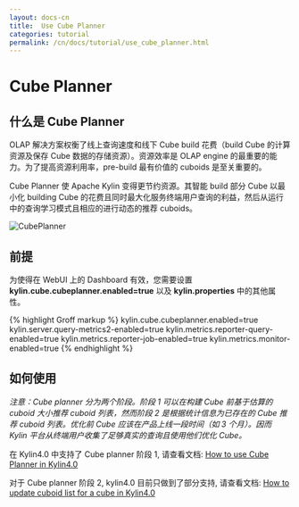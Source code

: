 ```yaml
---
layout: docs-cn
title:  Use Cube Planner
categories: tutorial
permalink: /cn/docs/tutorial/use_cube_planner.html
---
```


# Cube Planner

## 什么是 Cube Planner

OLAP 解决方案权衡了线上查询速度和线下 Cube build 花费（build Cube 的计算资源及保存 Cube 数据的存储资源）。资源效率是 OLAP engine 的最重要的能力。为了提高资源利用率，pre-build 最有价值的 cuboids 是至关重要的。

Cube Planner 使 Apache Kylin 变得更节约资源。其智能 build 部分 Cube 以最小化 building Cube 的花费且同时最大化服务终端用户查询的利益，然后从运行中的查询学习模式且相应的进行动态的推荐 cuboids。 

![CubePlanner](/images/CubePlanner/CubePlanner.png)

## 前提

为使得在 WebUI 上的 Dashboard 有效，您需要设置 **kylin.cube.cubeplanner.enabled=true** 以及 **kylin.properties** 中的其他属性。


{% highlight Groff markup %}
kylin.cube.cubeplanner.enabled=true
kylin.server.query-metrics2-enabled=true
kylin.metrics.reporter-query-enabled=true
kylin.metrics.reporter-job-enabled=true
kylin.metrics.monitor-enabled=true
{% endhighlight %}

## 如何使用

*注意：Cube planner 分为两个阶段。阶段 1 可以在构建 Cube 前基于估算的 cuboid 大小推荐 cuboid 列表，然而阶段 2 是根据统计信息为已存在的 Cube 推荐 cuboid 列表。优化前 Cube 应该在产品上线一段时间（如 3 个月）。因而 Kylin 平台从终端用户收集了足够真实的查询且使用他们优化 Cube。*  

在 Kylin4.0 中支持了 Cube planner 阶段 1, 请查看文档: [How to use Cube Planner in Kylin4.0](https://cwiki.apache.org/confluence/display/KYLIN/How+to+use+Cube+Planner+in+Kylin+4)

对于 Cube planner 阶段 2, kylin4.0 目前只做到了部分支持, 请查看文档: [How to update cuboid list for a cube in Kylin4.0](https://cwiki.apache.org/confluence/display/KYLIN/How+to+update+cuboid+list+for+a+cube)

